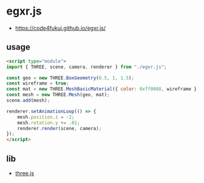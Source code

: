 # egxr.js

- https://code4fukui.github.io/egxr.js/

## usage

```html
<script type="module">
import { THREE, scene, camera, renderer } from "./egxr.js";

const geo = new THREE.BoxGeometry(0.5, 1, 1.5);
const wireframe = true;
const mat = new THREE.MeshBasicMaterial({ color: 0xff0088, wireframe });
const mesh = new THREE.Mesh(geo, mat);
scene.add(mesh);

renderer.setAnimationLoop(() => {
	mesh.position.z = -2;
	mesh.rotation.y += .01;
	renderer.render(scene, camera);
});
</script>
```

## lib

- [three.js](https://threejs.org/)
